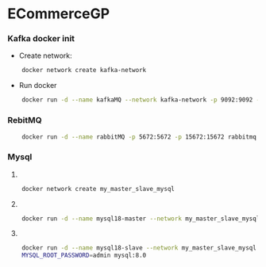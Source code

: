 # ECommerceGP


### Kafka docker init
- Create network:
```bash
    docker network create kafka-network
```

- Run docker
```bash
    docker run -d --name kafkaMQ --network kafka-network -p 9092:9092 -e KAFKA_ADVERTISED_LISTENERS=PLAINTEXT://localhost:9092 -e ALLOW_PLAINTEXT_LISTENER=yes bitnami/kafka:latest
```


### RebitMQ
```bash
    docker run -d --name rabbitMQ -p 5672:5672 -p 15672:15672 rabbitmq:3-management
```

### Mysql
1.
```bash
    docker network create my_master_slave_mysql
```
2.
```bash
    docker run -d --name mysql18-master --network my_master_slave_mysql -p 8811:3306 -e MYSQL_ROOT_PASSWORD=admin mysql:8.0
```
3.
```bash
    docker run -d --name mysql18-slave --network my_master_slave_mysql -p 8822:3306 -e
    MYSQL_ROOT_PASSWORD=admin mysql:8.0
```
